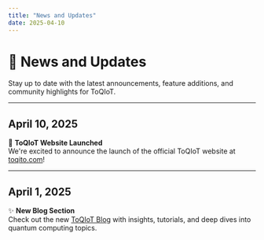 ```yaml
---
title: "News and Updates"
date: 2025-04-10
---
```


# 📰 News and Updates

Stay up to date with the latest announcements, feature additions, and community highlights for ToQIoT.

---

## April 10, 2025

📢 **ToQIoT Website Launched**  
We're excited to announce the launch of the official ToQIoT website at [toqito.com](https://toqito.com)!

---

## April 1, 2025

✨ **New Blog Section**  
Check out the new [ToQIoT Blog](/blog/) with insights, tutorials, and deep dives into quantum computing topics.

